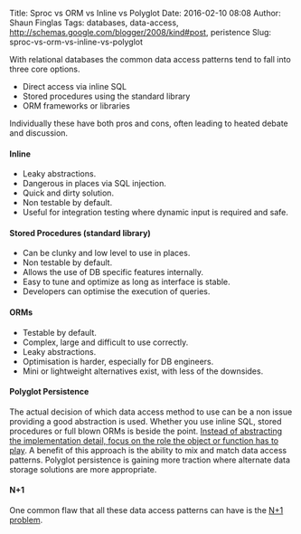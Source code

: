 Title: Sproc vs ORM vs Inline vs Polyglot
Date: 2016-02-10 08:08
Author: Shaun Finglas
Tags: databases, data-access, http://schemas.google.com/blogger/2008/kind#post, peristence
Slug: sproc-vs-orm-vs-inline-vs-polyglot

With relational databases the common data access patterns tend to fall
into three core options.

-   Direct access via inline SQL
-   Stored procedures using the standard library
-   ORM frameworks or libraries

Individually these have both pros and cons, often leading to heated
debate and discussion.

#### Inline

-   Leaky abstractions.
-   Dangerous in places via SQL injection.
-   Quick and dirty solution.
-   Non testable by default.
-   Useful for integration testing where dynamic input is required and
    safe.

#### Stored Procedures (standard library)

-   Can be clunky and low level to use in places.
-   Non testable by default.
-   Allows the use of DB specific features internally.
-   Easy to tune and optimize as long as interface is stable.
-   Developers can optimise the execution of queries.

#### ORMs

-   Testable by default.
-   Complex, large and difficult to use correctly.
-   Leaky abstractions.
-   Optimisation is harder, especially for DB engineers.
-   Mini or lightweight alternatives exist, with less of the downsides.

#### Polyglot Persistence

The actual decision of which data access method to use can be a non
issue providing a good abstraction is used. Whether you use inline SQL,
stored procedures or full blown ORMs is beside the point. [Instead of
abstracting the implementation detail, focus on the role the object or
function has to
play](http://blog.shaunfinglas.co.uk/2015/01/abstract-data-use-not-data-access.html).
A benefit of this approach is the ability to mix and match data access
patterns. Polyglot persistence is gaining more traction where alternate
data storage solutions are more appropriate.

#### N+1

One common flaw that all these data access patterns can have is the [N+1
problem](http://blog.shaunfinglas.co.uk/2016/02/the-n1-problem.html).

</p>

